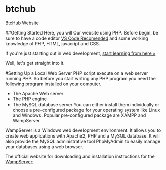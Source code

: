 # btchub
BtcHub Website

##Getting Started
Here, you will Our website using PHP. Before begin, be sure to have a code editor [VS Code Recomended](https://code.visualstudio.com/) and some working knowledge of PHP, HTML, javacript and CSS.

If you're just starting out in web development, [start learning from here »](https://www.tutorialrepublic.com/html-tutorial/)

Well, let's get straight into it.

#Setting Up a Local Web Server
PHP script execute on a web server running PHP. So before you start writing any PHP program you need the following program installed on your computer.

- The Apache Web server
- The PHP engine
- The MySQL database server
You can either install them individually or choose a pre-configured package for your operating system like Linux and Windows. Popular pre-configured package are XAMPP and WampServer.

WampServer is a Windows web development environment. It allows you to create web applications with Apache2, PHP and a MySQL database. It will also provide the MySQL administrative tool PhpMyAdmin to easily manage your databases using a web browser.

The official website for downloading and installation instructions for the [WampServer:](http://www.wampserver.com/en/)
